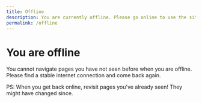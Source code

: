 ```yaml
---
title: Offline
description: You are currently offline. Please go online to use the site
permalink: /offline
---
```


# You are offline

You cannot navigate pages you have not seen before when you are offline. Please find a stable internet connection and come back again.

PS: When you get back online, revisit pages you've already seen! They might have changed since.
